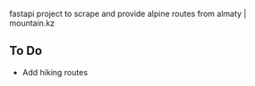 fastapi project to scrape and provide alpine routes from almaty | mountain.kz

## To Do

-   Add hiking routes
